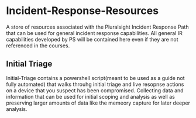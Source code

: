 # Incident-Response-Resources
A store of resources associated with the Pluralsight Incident Response Path that can be used for general incident response capabilities.  All general IR capabilities developed by PS will be contained here even if they are not referenced in the courses.

## Initial Triage

Initial-Triage contains a powershell script(meant to be used as a guide not fully automated) that walks throuhg initial triage and live resopnse actions on a device that you suspect has been compromised. Collecting data and information that can be used for initial scoping and analysis as well as preserving larger amounts of data like the memeory capture for later deeper analysis.
